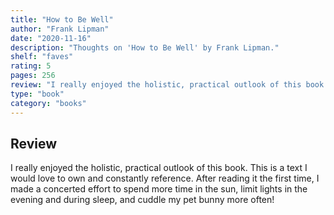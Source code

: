 ```yaml
---
title: "How to Be Well"
author: "Frank Lipman"
date: "2020-11-16"
description: "Thoughts on 'How to Be Well' by Frank Lipman."
shelf: "faves"
rating: 5
pages: 256
review: "I really enjoyed the holistic, practical outlook of this book. This is a text I would love to own and constantly reference. After reading it the first time, I made a concerted effort to spend more time in the sun, limit lights in the evening and during sleep, and cuddle my pet bunny more often!"
type: "book"
category: "books"
---
```


## Review

I really enjoyed the holistic, practical outlook of this book. This is a text I would love to own and constantly reference. After reading it the first time, I made a concerted effort to spend more time in the sun, limit lights in the evening and during sleep, and cuddle my pet bunny more often!
